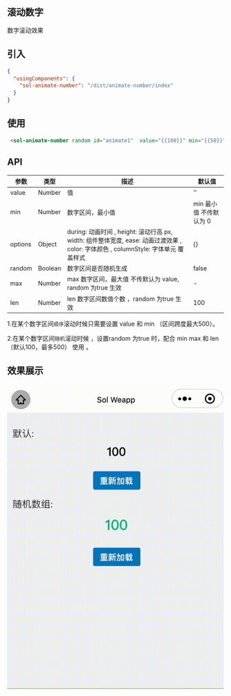 ## 滚动数字

数字滚动效果

## 引入

```json
{
  "usingComponents": {
    "sol-animate-number": "/dist/animate-number/index"
  }
}
```

## 使用

 
```html
 <sol-animate-number random id="animate1"  value="{{100}}" min="{{50}}" max="{{150}}" len="{{100}}" options="{{options}}"></sol-animate-number>

```


## API

| 参数        | 类型     | 描述                         | 默认值 |
| ----------- | -------- | ---------------------------- | ------ |
| value        | Number    |  值   | ''   |
| min           | Number   | 数字区间，最小值 |    min 最小值 不传默认为 0  |
| options       | Object |    during: 动画时间 , height: 滚动行高 px,  width: 组件整体宽度,  ease: 动画过渡效果 , color: 字体颜色 , columnStyle: 字体单元 覆盖样式       |    {}  |
| random        | Boolean    |  数字区间是否随机生成   | false   |
| max          | Number |max 数字区间，最大值 不传默认为 value, random 为true 生效     |  -    |
| len           | Number | len 数字区间数值个数 ，random 为true 生效        | 100     |

1.在某个数字区间`顺序`滚动时候只需要设置 value 和 min （区间跨度最大500）。  

2.在某个数字区间`随机`滚动时候 ，设置random 为true 时，配合 min  max 和 len（默认100，最多500） 使用 。
 
## 效果展示

![logo](../_images/8.gif)
